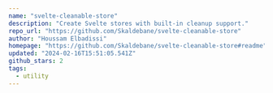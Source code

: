 ```yaml
---
name: "svelte-cleanable-store"
description: "Create Svelte stores with built-in cleanup support."
repo_url: "https://github.com/Skaldebane/svelte-cleanable-store"
author: "Houssam Elbadissi"
homepage: "https://github.com/Skaldebane/svelte-cleanable-store#readme"
updated: "2024-02-16T15:51:05.541Z"
github_stars: 2
tags: 
  - utility
---
```

